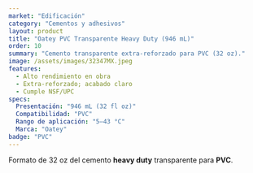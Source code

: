 ```yaml
---
market: "Edificación"
category: "Cementos y adhesivos"
layout: product
title: "Oatey PVC Transparente Heavy Duty (946 mL)"
order: 10
summary: "Cemento transparente extra-reforzado para PVC (32 oz)."
image: /assets/images/32347MX.jpeg
features:
  - Alto rendimiento en obra
  - Extra-reforzado; acabado claro
  - Cumple NSF/UPC
specs:
  Presentación: "946 mL (32 fl oz)"
  Compatibilidad: "PVC"
  Rango de aplicación: "5–43 °C"
  Marca: "Oatey"
badge: "PVC"
---
```

Formato de 32 oz del cemento **heavy duty** transparente para **PVC**.
